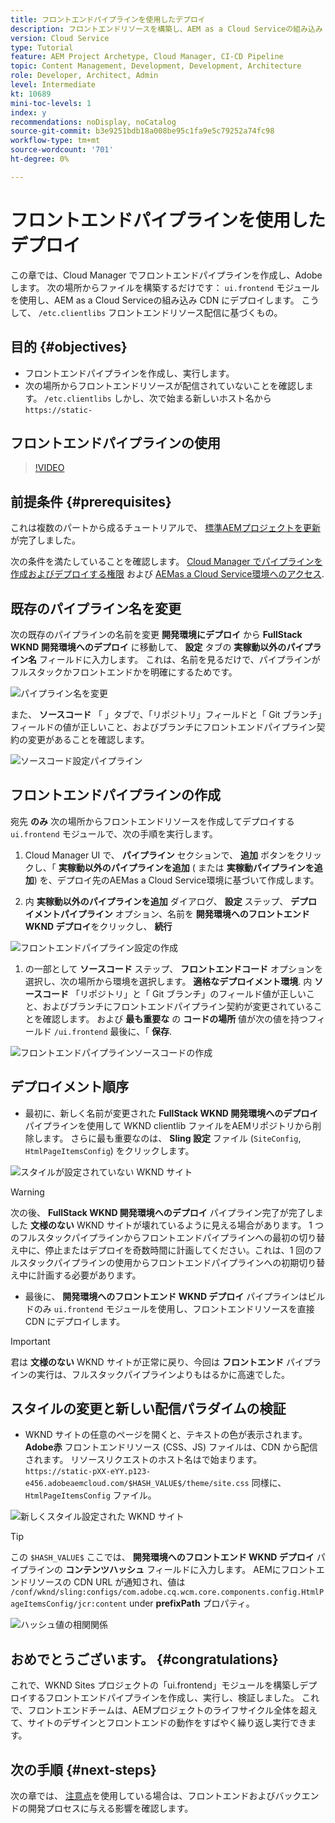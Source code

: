 ```yaml
---
title: フロントエンドパイプラインを使用したデプロイ
description: フロントエンドリソースを構築し、AEM as a Cloud Serviceの組み込み CDN にデプロイするフロントエンドパイプラインを作成して実行する方法を説明します。
version: Cloud Service
type: Tutorial
feature: AEM Project Archetype, Cloud Manager, CI-CD Pipeline
topic: Content Management, Development, Development, Architecture
role: Developer, Architect, Admin
level: Intermediate
kt: 10689
mini-toc-levels: 1
index: y
recommendations: noDisplay, noCatalog
source-git-commit: b3e9251bdb18a008be95c1fa9e5c79252a74fc98
workflow-type: tm+mt
source-wordcount: '701'
ht-degree: 0%

---
```



# フロントエンドパイプラインを使用したデプロイ

この章では、Cloud Manager でフロントエンドパイプラインを作成し、Adobeします。 次の場所からファイルを構築するだけです： `ui.frontend` モジュールを使用し、AEM as a Cloud Serviceの組み込み CDN にデプロイします。 こうして、  `/etc.clientlibs` フロントエンドリソース配信に基づくもの。


## 目的 {#objectives}

* フロントエンドパイプラインを作成し、実行します。
* 次の場所からフロントエンドリソースが配信されていないことを確認します。 `/etc.clientlibs` しかし、次で始まる新しいホスト名から `https://static-`

## フロントエンドパイプラインの使用

>[!VIDEO](https://video.tv.adobe.com/v/3409420?quality=12&learn=on)

## 前提条件 {#prerequisites}

これは複数のパートから成るチュートリアルで、 [標準AEMプロジェクトを更新](./update-project.md) が完了しました。

次の条件を満たしていることを確認します。 [Cloud Manager でパイプラインを作成およびデプロイする権限](https://experienceleague.adobe.com/docs/experience-manager-cloud-manager/content/requirements/users-and-roles.html?lang=en#role-definitions) および [AEMas a Cloud Service環境へのアクセス](https://experienceleague.adobe.com/docs/experience-manager-cloud-service/content/implementing/using-cloud-manager/manage-environments.html).

## 既存のパイプライン名を変更

次の既存のパイプラインの名前を変更 __開発環境にデプロイ__ から  __FullStack WKND 開発環境へのデプロイ__ に移動して、 __設定__ タブの __実稼動以外のパイプライン名__ フィールドに入力します。 これは、名前を見るだけで、パイプラインがフルスタックかフロントエンドかを明確にするためです。

![パイプライン名を変更](assets/fullstack-wknd-deploy-dev-pipeline.png)


また、 __ソースコード__ 「 」タブで、「リポジトリ」フィールドと「 Git ブランチ」フィールドの値が正しいこと、およびブランチにフロントエンドパイプライン契約の変更があることを確認します。

![ソースコード設定パイプライン](assets/fullstack-wknd-source-code-config.png)


## フロントエンドパイプラインの作成

宛先 __のみ__ 次の場所からフロントエンドリソースを作成してデプロイする `ui.frontend` モジュールで、次の手順を実行します。

1. Cloud Manager UI で、 __パイプライン__ セクションで、 __追加__ ボタンをクリックし、「 __実稼動以外のパイプラインを追加__ ( または __実稼動パイプラインを追加__) を、デプロイ先のAEMas a Cloud Service環境に基づいて作成します。

1. 内 __実稼動以外のパイプラインを追加__ ダイアログ、 __設定__ ステップ、 __デプロイメントパイプライン__ オプション、名前を __開発環境へのフロントエンド WKND デプロイ__&#x200B;をクリックし、 __続行__

![フロントエンドパイプライン設定の作成](assets/create-frontend-pipeline-configs.png)

1. の一部として __ソースコード__ ステップ、 __フロントエンドコード__ オプションを選択し、次の場所から環境を選択します。 __適格なデプロイメント環境__. 内 __ソースコード__ 「リポジトリ」と「 Git ブランチ」のフィールド値が正しいこと、およびブランチにフロントエンドパイプライン契約が変更されていることを確認します。
および __最も重要な__ の __コードの場所__ 値が次の値を持つフィールド `/ui.frontend` 最後に、「 __保存__.

![フロントエンドパイプラインソースコードの作成](assets/create-frontend-pipeline-source-code.png)


## デプロイメント順序

* 最初に、新しく名前が変更された __FullStack WKND 開発環境へのデプロイ__ パイプラインを使用して WKND clientlib ファイルをAEMリポジトリから削除します。 さらに最も重要なのは、 __Sling 設定__ ファイル (`SiteConfig`, `HtmlPageItemsConfig`) をクリックします。

![スタイルが設定されていない WKND サイト](assets/unstyled-wknd-site.png)

>[!WARNING]
>
>次の後、 __FullStack WKND 開発環境へのデプロイ__ パイプライン完了が完了しました __文様のない__ WKND サイトが壊れているように見える場合があります。 1 つのフルスタックパイプラインからフロントエンドパイプラインへの最初の切り替え中に、停止またはデプロイを奇数時間に計画してください。これは、1 回のフルスタックパイプラインの使用からフロントエンドパイプラインへの初期切り替え中に計画する必要があります。


* 最後に、 __開発環境へのフロントエンド WKND デプロイ__ パイプラインはビルドのみ `ui.frontend` モジュールを使用し、フロントエンドリソースを直接 CDN にデプロイします。

>[!IMPORTANT]
>
>君は __文様のない__ WKND サイトが正常に戻り、今回は __フロントエンド__ パイプラインの実行は、フルスタックパイプラインよりもはるかに高速でした。

## スタイルの変更と新しい配信パラダイムの検証

* WKND サイトの任意のページを開くと、テキストの色が表示されます。 __Adobe赤__ フロントエンドリソース (CSS、JS) ファイルは、CDN から配信されます。 リソースリクエストのホスト名はで始まります。 `https://static-pXX-eYY.p123-e456.adobeaemcloud.com/$HASH_VALUE$/theme/site.css` 同様に、 `HtmlPageItemsConfig` ファイル。


![新しくスタイル設定された WKND サイト](assets/newly-styled-wknd-site.png)



>[!TIP]
>
>この `$HASH_VALUE$` ここでは、 __開発環境へのフロントエンド WKND デプロイ__  パイプラインの __コンテンツハッシュ__ フィールドに入力します。 AEMにフロントエンドリソースの CDN URL が通知され、値は `/conf/wknd/sling:configs/com.adobe.cq.wcm.core.components.config.HtmlPageItemsConfig/jcr:content` under __prefixPath__ プロパティ。


![ハッシュ値の相関関係](assets/hash-value-correlartion.png)



## おめでとうございます。 {#congratulations}

これで、WKND Sites プロジェクトの「ui.frontend」モジュールを構築しデプロイするフロントエンドパイプラインを作成し、実行し、検証しました。 これで、フロントエンドチームは、AEMプロジェクトのライフサイクル全体を超えて、サイトのデザインとフロントエンドの動作をすばやく繰り返し実行できます。

## 次の手順 {#next-steps}

次の章では、 [注意点](considerations.md)を使用している場合は、フロントエンドおよびバックエンドの開発プロセスに与える影響を確認します。
